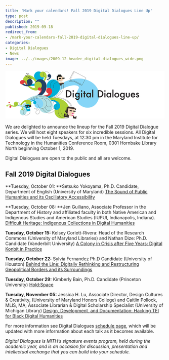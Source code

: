 ```yaml
---
title: 'Mark your calendars! Fall 2019 Digital Dialogues Line Up'
type: post
description: ""
published: 2019-09-18
redirect_from: 
- /mark-your-calendars-fall-2019-digital-dialogues-line-up/
categories:
- Digital Dialogues
- News
image: ../../images/2009-12-header_digital-dialogues_wide.png
---
```

![Digital Dialogues](../../images/2009-12-header_digital-dialogues_wide.png)

We are delighted to announce the lineup for the Fall 2019 Digital Dialogue series. We will host eight speakers for six incredible sessions. All Digital Dialogues will be held Tuesdays, at 12:30 pm in the Maryland Institute for Technology in the Humanities Conference Room, 0301 Hornbake Library North beginning October 1, 2019.

Digital Dialogues are open to the public and all are welcome.

## Fall 2019 Digital Dialogues

**Tuesday, October 01: **Setsuko Yokoyama, Ph.D. Candidate, Department of English (University of Maryland) [The Sound of Public Humanities and its Oscillatory Accessibility](https://mith.umd.edu/?post_type=mith_dialogue&p=20725)

**Tuesday, October 08: **Jen Guiliano, Associate Professor in the Department of History and affiliated faculty in both Native American and Indigenous Studies and American Studies (IUPUI, Indianapolis, Indiana). [Difficult Heritage: Indigenous Collections in Digital Humanities](https://mith.umd.edu/?post_type=mith_dialogue&p=20730)

**Tuesday, October 15:** Kelsey Corlett-Rivera: Head of the Research Commons (University of Maryland Libraries) and Nathan Dize: Ph.D. Candidate (Vanderbilt University) [A Colony in Crisis after Five Years: Digital Konbit in Practice](https://mith.umd.edu/?post_type=mith_dialogue&p=20733)

**Tuesday, October 22:** Sylvia Fernandez Ph.D Candidate (University of Houston) [Behind the Line: Digitally Rethinking and Restructuring Geopolitical Borders and its Surroundings](https://mith.umd.edu/?post_type=mith_dialogue&p=20735)

**Tuesday, October 29:** Kimberly Bain, Ph.D. Candidate (Princeton University) [Hold:Space](https://mith.umd.edu/?post_type=mith_dialogue&p=20737)

**Tuesday, November 05:** Jessica H. Lu, Associate Director, Design Cultures & Creativity, (University of Maryland Honors College) and Caitlin Pollock, MLIS, MA; Associate Librarian & Digital Scholarship Specialist (University of Michigan Library) [Design, Development, and Documentation: Hacking TEI for Black Digital Humanities](https://mith.umd.edu/?post_type=mith_dialogue&p=20739)

For more information see Digital Dialogues [schedule page](http://mith.umd.edu/digital-dialogues/schedule/), which will be updated with more information about each talk as it becomes available.

_Digital Dialogues is MITH’s signature events program, held during the academic year, and is an occasion for discussion, presentation and intellectual exchange that you can build into your schedule._
